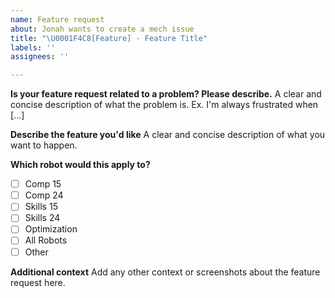 ```yaml
---
name: Feature request
about: Jonah wants to create a mech issue
title: "\U0001F4C8[Feature] - Feature Title"
labels: ''
assignees: ''

---
```


**Is your feature request related to a problem? Please describe.**
A clear and concise description of what the problem is. Ex. I'm always frustrated when [...]

**Describe the feature you'd like**
A clear and concise description of what you want to happen.

**Which robot would this apply to?**
- [ ] Comp 15
- [ ] Comp 24
- [ ] Skills 15
- [ ] Skills 24
- [ ] Optimization
- [ ] All Robots
- [ ] Other

**Additional context**
Add any other context or screenshots about the feature request here.
